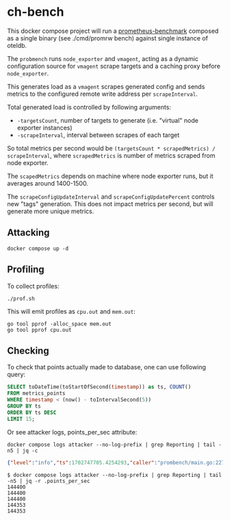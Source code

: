# ch-bench

This docker compose project will run a [prometheus-benchmark](https://github.com/VictoriaMetrics/prometheus-benchmark)
composed as a single binary (see ./cmd/promrw bench) against single instance of oteldb.

The `probmench` runs `node_exporter` and `vmagent`, acting as a dynamic configuration source for `vmagent` scrape targets
and a caching proxy before `node_exporter`.

This generates load as a `vmagent` scrapes generated config and sends metrics to the configured remote write address per `scrapeInterval`.

Total generated load is controlled by following arguments:
- `-targetsCount`, number of targets to generate (i.e. "virtual" node exporter instances)
- `-scrapeInterval`, interval between scrapes of each target

So total metrics per second would be `(targetsCount * scrapedMetrics) / scrapeInterval`, where
`scrapedMetrics` is number of metrics scraped from node exporter.

The `scapedMetrics` depends on machine where node exporter runs, but it averages around 1400-1500.

The `scrapeConfigUpdateInterval` and `scrapeConfigUpdatePercent` controls new "tags" generation.
This does not impact metrics per second, but will generate more unique metrics.

## Attacking

```
docker compose up -d
```

## Profiling

To collect profiles:
```
./prof.sh
```

This will emit profiles as `cpu.out` and `mem.out`:

```
go tool pprof -alloc_space mem.out
go tool pprof cpu.out
```

## Checking

To check that points actually made to database, one can use following query:
```sql
SELECT toDateTime(toStartOfSecond(timestamp)) as ts, COUNT()
FROM metrics_points
WHERE timestamp < (now() - toIntervalSecond(5))
GROUP BY ts
ORDER BY ts DESC
LIMIT 15;
```

Or see attacker logs, points_per_sec attribute:

```console
docker compose logs attacker --no-log-prefix | grep Reporting | tail -n5 | jq -c
```
```json
{"level":"info","ts":1702747705.4254293,"caller":"prombench/main.go:227","msg":"Reporting","hash":"9659488dfc5b1296","scraped.total":1437,"scraped.size":102828,"metrics.total":143700,"points_per_sec":144300}
```

```console
$ docker compose logs attacker --no-log-prefix | grep Reporting | tail -n5 | jq -r .points_per_sec
144400
144400
144400
144353
144353
```
